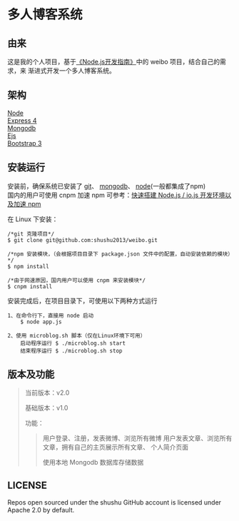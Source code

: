 # 多人博客系统

## 由来
这是我的个人项目，基于[《Node.js开发指南》](https://book.douban.com/subject/10789820/ "豆瓣链接")中的 weibo 项目，结合自己的需求，来
渐进式开发一个多人博客系统。

## 架构
[Node](https://nodejs.org/ "Nodejs官网")<br>
[Express 4](http://www.expressjs.com.cn/ "Express中文网")<br>
[Mongodb](https://docs.mongodb.com/ "Mongodb官网文档")<br>
[Ejs](http://ejs.co/ "Ejs官网")<br>
[Bootstrap 3](http://www.bootcss.com/ "Bootstrap中文网")

## 安装运行
安装前，确保系统已安装了 [git](https://git-scm.com/downloads "git官网下载")、 [mongodb](https://www.mongodb.com/download-center#community "mongodb官网下载")、 [node](https://nodejs.org/zh-cn/download/ "node中文网下载")(一般都集成了npm)<br>国内的用户可使用 cnpm 加速 npm
可参考：[快速搭建 Node.js / io.js 开发环境以及加速 npm](https://fengmk2.com/blog/2014/03/node-env-and-faster-npm.html)

在 Linux 下安装：

    /*git 克隆项目*/
    $ git clone git@github.com:shushu2013/weibo.git
    
    /*npm 安装模块，（会根据项目目录下 package.json 文件中的配置，自动安装依赖的模块）*/
    $ npm install
    
    /*由于网速原因，国内用户可以使用 cnpm 来安装模块*/
    $ cnpm install

安装完成后，在项目目录下，可使用以下两种方式运行

    1、在命令行下，直接用 node 启动
        $ node app.js
        
    2、使用 microblog.sh 脚本（仅在Linux环境下可用）
        启动程序运行 $ ./microblog.sh start
        结束程序运行 $ ./microblog.sh stop

## 版本及功能

>当前版本：v2.0
>
>基础版本：v1.0
>
>功能：
>   >用户登录、注册，发表微博、浏览所有微博
>   >用户发表文章、浏览所有文章，拥有自己的主页展示所有文章、
>   >个人简介页面
>   >
>   >使用本地 Mongodb 数据库存储数据
>   

## LICENSE
Repos open sourced under the shushu GitHub account is licensed under Apache 2.0 by default.
